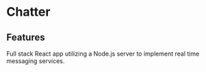 # Chatter

## Features
Full stack React app utilizing a Node.js server to implement real time messaging services.
